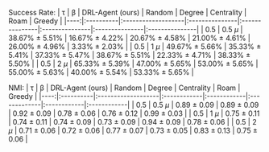Success Rate:
|   τ | β         | DRL-Agent (ours)   | Random         | Degree         | Centrality     | Roam           | Greedy         |
|----:|:----------|:-------------------|:---------------|:---------------|:---------------|:---------------|:---------------|
| 0.5 | 0.5 $\mu$ | 38.67% ± 5.51%     | 16.67% ± 4.22% | 20.67% ± 4.58% | 21.00% ± 4.61% | 26.00% ± 4.96% | 3.33% ± 2.03%  |
| 0.5 | 1 $\mu$   | 49.67% ± 5.66%     | 35.33% ± 5.41% | 37.33% ± 5.47% | 38.67% ± 5.51% | 22.33% ± 4.71% | 38.33% ± 5.50% |
| 0.5 | 2 $\mu$   | 65.33% ± 5.39%     | 47.00% ± 5.65% | 53.00% ± 5.65% | 55.00% ± 5.63% | 40.00% ± 5.54% | 53.33% ± 5.65% |


NMI:
|   τ | β         | DRL-Agent (ours)   | Random      | Degree      | Centrality   | Roam        | Greedy      |
|----:|:----------|:-------------------|:------------|:------------|:-------------|:------------|:------------|
| 0.5 | 0.5 $\mu$ | 0.89 ± 0.09        | 0.89 ± 0.09 | 0.92 ± 0.09 | 0.78 ± 0.06  | 0.76 ± 0.12 | 0.99 ± 0.03 |
| 0.5 | 1 $\mu$   | 0.75 ± 0.11        | 0.74 ± 0.11 | 0.74 ± 0.09 | 0.73 ± 0.09  | 0.94 ± 0.09 | 0.78 ± 0.06 |
| 0.5 | 2 $\mu$   | 0.71 ± 0.06        | 0.72 ± 0.06 | 0.77 ± 0.07 | 0.73 ± 0.05  | 0.83 ± 0.13 | 0.75 ± 0.06 |